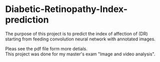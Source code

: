 # Diabetic-Retinopathy-Index-prediction
The purpose of this project is to predict the index of affection of (DR) starting from feeding convolution neural network with annotated images.<br />

Pleas see the pdf file form more detials.<br />
This project was done for my master's exam "Image and video analysis".<br />
